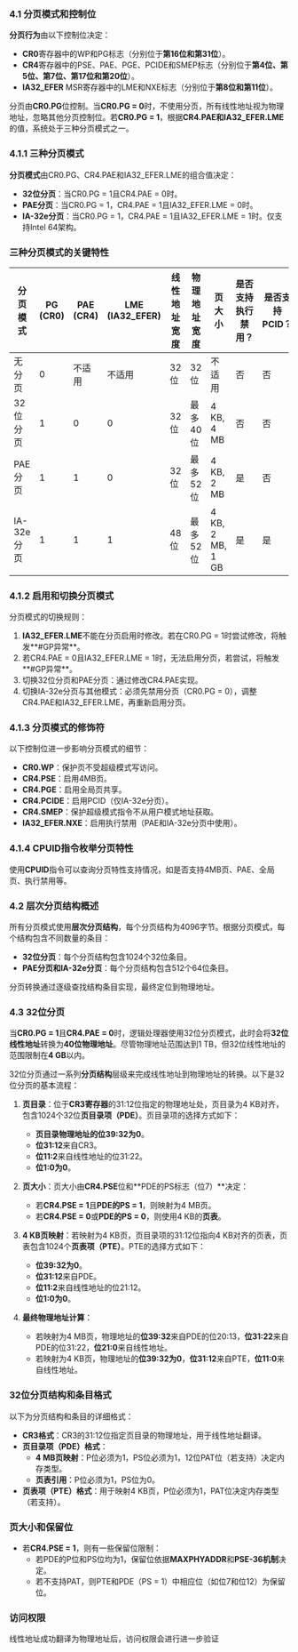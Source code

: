 ### **4.1 分页模式和控制位**

**分页行为**由以下控制位决定：

- **CR0**寄存器中的WP和PG标志（分别位于**第16位和第31位**）。
- **CR4**寄存器中的PSE、PAE、PGE、PCIDE和SMEP标志（分别位于**第4位、第5位、第7位、第17位和第20位**）。
- **IA32_EFER** MSR寄存器中的LME和NXE标志（分别位于**第8位和第11位**）。

分页由**CR0.PG**位控制。当**CR0.PG = 0**时，不使用分页，所有线性地址视为物理地址，忽略其他分页控制位。若**CR0.PG = 1**，根据**CR4.PAE和IA32_EFER.LME**的值，系统处于三种分页模式之一。


### **4.1.1 三种分页模式**

**分页模式**由CR0.PG、CR4.PAE和IA32_EFER.LME的组合值决定：

- **32位分页**：当CR0.PG = 1且CR4.PAE = 0时。
- **PAE分页**：当CR0.PG = 1，CR4.PAE = 1且IA32_EFER.LME = 0时。
- **IA-32e分页**：当CR0.PG = 1，CR4.PAE = 1且IA32_EFER.LME = 1时。仅支持Intel 64架构。

### **三种分页模式的关键特性**

|分页模式|PG (CR0)|PAE (CR4)|LME (IA32_EFER)|线性地址宽度|物理地址宽度|页大小|是否支持执行禁用？|是否支持PCID？|
|---|---|---|---|---|---|---|---|---|
|无分页|0|不适用|不适用|32位|32位|不适用|否|否|
|32位分页|1|0|0|32位|最多40位|4 KB, 4 MB|否|否|
|PAE分页|1|1|0|32位|最多52位|4 KB, 2 MB|是|否|
|IA-32e分页|1|1|1|48位|最多52位|4 KB, 2 MB, 1 GB|是|是|



### **4.1.2 启用和切换分页模式**

分页模式的切换规则：

1. **IA32_EFER.LME**不能在分页启用时修改。若在CR0.PG = 1时尝试修改，将触发**#GP异常**。
2. 若CR4.PAE = 0且IA32_EFER.LME = 1时，无法启用分页，若尝试，将触发**#GP异常**。
3. 切换32位分页和PAE分页：通过修改CR4.PAE实现。
4. 切换IA-32e分页与其他模式：必须先禁用分页（CR0.PG = 0），调整CR4.PAE和IA32_EFER.LME，再重新启用分页。

### **4.1.3 分页模式的修饰符**

以下控制位进一步影响分页模式的细节：

- **CR0.WP**：保护页不受超级模式写访问。
- **CR4.PSE**：启用4MB页。
- **CR4.PGE**：启用全局页共享。
- **CR4.PCIDE**：启用PCID（仅IA-32e分页）。
- **CR4.SMEP**：保护超级模式指令不从用户模式地址获取。
- **IA32_EFER.NXE**：启用执行禁用（PAE和IA-32e分页中使用）。

### **4.1.4 CPUID指令枚举分页特性**

使用**CPUID**指令可以查询分页特性支持情况，如是否支持4MB页、PAE、全局页、执行禁用等。

### **4.2 层次分页结构概述**

所有分页模式使用**层次分页结构**，每个分页结构为4096字节。根据分页模式，每个结构包含不同数量的条目：

- **32位分页**：每个分页结构包含1024个32位条目。
- **PAE分页和IA-32e分页**：每个分页结构包含512个64位条目。

分页转换通过逐级查找结构条目实现，最终定位到物理地址。

### **4.3 32位分页**

当**CR0.PG = 1**且**CR4.PAE = 0**时，逻辑处理器使用32位分页模式，此时会将**32位线性地址**转换为**40位物理地址**。尽管物理地址范围达到1 TB，但32位线性地址的范围限制在**4 GB**以内。

32位分页通过一系列**分页结构**层级来完成线性地址到物理地址的转换。以下是32位分页的基本流程：

1. **页目录**：位于**CR3寄存器**的31:12位指定的物理地址处，页目录为4 KB对齐，包含1024个32位**页目录项（PDE）**。页目录项的选择方式如下：
    
    - **页目录物理地址的位39:32为0**。
    - **位31:12**来自CR3。
    - **位11:2**来自线性地址的位31:22。
    - **位1:0为0**。
2. **页大小**：页大小由**CR4.PSE**位和**PDE的PS标志（位7）**决定：
    
    - 若**CR4.PSE = 1**且**PDE的PS = 1**，则映射为4 MB页。
    - 若**CR4.PSE = 0**或**PDE的PS = 0**，则使用4 KB的**页表**。
3. **4 KB页映射**：若映射为4 KB页，页目录项的31:12位指向4 KB对齐的页表，页表包含1024个**页表项（PTE）**。PTE的选择方式如下：
    
    - **位39:32为0**。
    - **位31:12**来自PDE。
    - **位11:2**来自线性地址的位21:12。
    - **位1:0为0**。
4. **最终物理地址计算**：
    
    - 若映射为4 MB页，物理地址的**位39:32**来自PDE的位20:13，**位31:22**来自PDE的位31:22，**位21:0**来自线性地址。
    - 若映射为4 KB页，物理地址的**位39:32为0**，**位31:12**来自PTE，**位11:0**来自线性地址。


### **32位分页结构和条目格式**

以下为分页结构和条目的详细格式：

- **CR3格式**：CR3的31:12位指定页目录的物理地址，用于线性地址翻译。
- **页目录项（PDE）格式**：
    - **4 MB页映射**：P位必须为1，PS位必须为1，12位PAT位（若支持）决定内存类型。
    - **页表引用**：P位必须为1，PS位为0。
- **页表项（PTE）格式**：用于映射4 KB页，P位必须为1，PAT位决定内存类型（若支持）。


### **页大小和保留位**

- 若**CR4.PSE = 1**，则有一些保留位限制：
    - 若PDE的P位和PS位均为1，保留位依据**MAXPHYADDR**和**PSE-36机制**决定。
    - 若不支持PAT，则PTE和PDE（PS = 1）中相应位（如位7和位12）为保留位。

### **访问权限**

线性地址成功翻译为物理地址后，访问权限会进行进一步验证